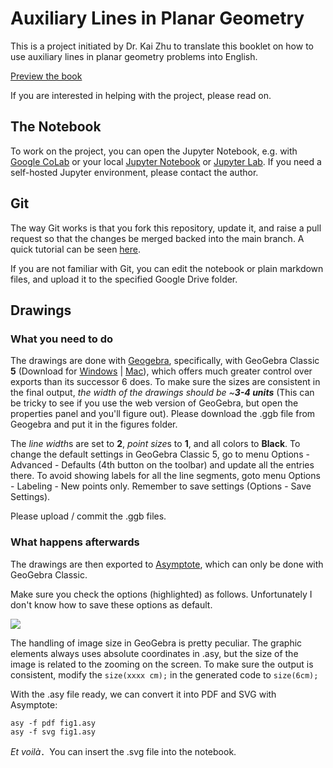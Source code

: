 # Auxiliary Lines in Planar Geometry

This is a project initiated by Dr. Kai Zhu to translate this booklet on how to use auxiliary lines in planar geometry problems into English.

[Preview the book](https://nbviewer.jupyter.org/github/jameslao/Geometry/blob/main/Auxiliary%20Lines.ipynb)

If you are interested in helping with the project, please read on.

## The Notebook

To work on the project, you can open the Jupyter Notebook, e.g. with [Google CoLab](https://colab.research.google.com/github/jameslao/Geometry/blob/main/Auxiliary%20Lines.ipynb) or your local [Jupyter Notebook](https://jupyter.readthedocs.io/en/latest/install.html) or [Jupyter Lab](https://jupyterlab.readthedocs.io/en/stable/getting_started/installation.html). If you need a self-hosted Jupyter environment, please contact the author.

## Git

The way Git works is that you fork this repository, update it, and raise a pull request so that the changes be merged backed into the main branch. A quick tutorial can be seen [here](https://guides.github.com/activities/hello-world/).

If you are not familiar with Git, you can edit the notebook or plain markdown files, and upload it to the specified Google Drive folder.

## Drawings

### What you need to do

The drawings are done with [Geogebra](https://www.geogebra.org/geometry), specifically, with GeoGebra Classic **5** (Download for [Windows](https://download.geogebra.org/installers/5.0/GeoGebra-Windows-Installer-5-0-625-0.exe) | [Mac](https://download.geogebra.org/package/mac)), which offers much greater control over exports than its successor 6 does. To make sure the sizes are consistent in the final output, *the width of the drawings should be ~**3-4 units*** (This can be tricky to see if you use the web version of GeoGebra, but open the properties panel and you'll figure out). Please download the .ggb file from Geogebra and put it in the figures folder.

The *line width*s are set to **2**, *point size*s to **1**, and all colors to **Black**. To change the default settings in GeoGebra Classic 5, go to menu Options - Advanced - Defaults (4th button on the toolbar) and update all the entries there. To avoid showing labels for all the line segments, goto menu Options - Labeling - New points only. Remember to save settings (Options - Save Settings).

Please upload / commit the .ggb files.

### What happens afterwards

The drawings are then exported to [Asymptote](https://asymptote.sourceforge.io/), which can only be done with GeoGebra Classic. 

Make sure you check the options (highlighted) as follows. Unfortunately I don't know how to save these options as default.

![](GeoGebraExport.png)

The handling of image size in GeoGebra is pretty peculiar. The graphic elements always uses absolute coordinates in .asy, but the size of the image is related to the zooming on the screen. To make sure the output is consistent, modify the `size(xxxx cm);` in the generated code to `size(6cm);` 

With the .asy file ready, we can convert it into PDF and SVG with Asymptote:

    asy -f pdf fig1.asy
    asy -f svg fig1.asy
    
*Et voilà*．You can insert the .svg file into the notebook.
